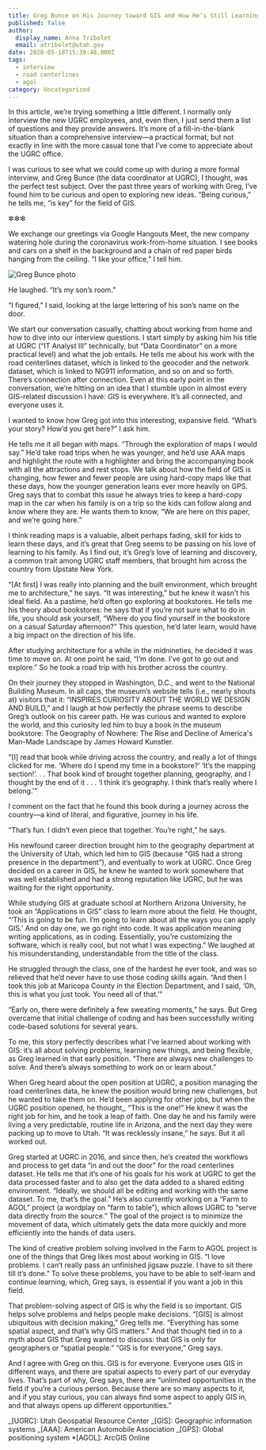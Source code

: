 ```yaml
---
title: Greg Bunce on His Journey toward GIS and How He’s Still Learning
published: false
author:
  display_name: Anna Tribolet
  email: atribolet@utah.gov
date: 2020-05-18T15:39:48.000Z
tags:
  - interview
  - road centerlines
  - agol
category: Uncategorized
---
```


In this article, we’re trying something a little different. I normally only interview the new UGRC employees, and, even then, I just send them a list of questions and they provide answers. It’s more of a fill-in-the-blank situation than a comprehensive interview—a practical format, but not exactly in line with the more casual tone that I’ve come to appreciate about the UGRC office.

I was curious to see what we could come up with during a more formal interview, and Greg Bunce (the data coordinator at UGRC), I thought, was the perfect test subject. Over the past three years of working with Greg, I’ve found him to be curious and open to exploring new ideas. “Being curious,” he tells me, “is key” for the field of GIS.

✼✼✼


We exchange our greetings via Google Hangouts Meet, the new company watering hole during the coronavirus work-from-home situation. I see books and cars on a shelf in the background and a chain of red paper birds hanging from the ceiling. “I like your office,” I tell him.

![Greg Bunce photo](deleted)

He laughed. “It’s my son’s room.”

“I figured,” I said, looking at the large lettering of his son’s name on the door.

We start our conversation casually, chatting about working from home and how to dive into our interview questions. I start simply by asking him his title at UGRC (“IT Analyst III” technically, but “Data Coordinator” on a more practical level) and what the job entails. He tells me about his work with the road centerlines dataset, which is linked to the geocoder and the network dataset, which is linked to NG911 information, and so on and so forth. There’s connection after connection. Even at this early point in the conversation, we’re hitting on an idea that I stumble upon in almost every GIS-related discussion I have: GIS is everywhere. It’s all connected, and everyone uses it.

I wanted to know how Greg got into this interesting, expansive field. “What’s your story? How’d you get here?” I ask him.

He tells me it all began with maps. “Through the exploration of maps I would say.” He’d take road trips when he was younger, and he’d use AAA maps and highlight the route with a highlighter and bring the accompanying book with all the attractions and rest stops. We talk about how the field of GIS is changing, how fewer and fewer people are using hard-copy maps like that these days, how the younger generation leans ever more heavily on GPS. Greg says that to combat this issue he always tries to keep a hard-copy map in the car when his family is on a trip so the kids can follow along and know where they are. He wants them to know, “We are here on this paper, and we’re going here.”

I think reading maps is a valuable, albeit perhaps fading, skill for kids to learn these days, and it’s great that Greg seems to be passing on his love of learning to his family. As I find out, it’s Greg’s love of learning and discovery, a common trait among UGRC staff members, that brought him across the country from Upstate New York.

“[At first] I was really into planning and the built environment, which brought me to architecture,” he says. “It was interesting,” but he knew it wasn’t his ideal field. As a pastime, he’d often go exploring at bookstores. He tells me his theory about bookstores: he says that if you’re not sure what to do in life, you should ask yourself, “Where do you find yourself in the bookstore on a casual Saturday afternoon?” This question, he’d later learn, would have a big impact on the direction of his life.

After studying architecture for a while in the midnineties, he decided it was time to move on. At one point he said, “I’m done. I’ve got to go out and explore.” So he took a road trip with his brother across the country.

On their journey they stopped in Washington, D.C., and went to the National Building Museum. In all caps, the museum’s website tells (i.e., nearly shouts at) visitors that it: “INSPIRES CURIOSITY ABOUT THE WORLD WE DESIGN AND BUILD,” and I laugh at how perfectly the phrase seems to describe Greg’s outlook on his career path. He was curious and wanted to explore the world, and this curiosity led him to buy a book in the museum bookstore: The Geography of Nowhere: The Rise and Decline of America's Man-Made Landscape by James Howard Kunstler.

“[I] read that book while driving across the country, and really a lot of things clicked for me. ‘Where do I spend my time in a bookstore?’ ‘It’s the mapping section!’. . . That book kind of brought together planning, geography, and I thought by the end of it . . . ‘I think it’s geography. I think that’s really where I belong.’”

I comment on the fact that he found this book during a journey across the country—a kind of literal, and figurative, journey in his life.

“That’s fun. I didn’t even piece that together. You’re right,” he says.

His newfound career direction brought him to the geography department at the University of Utah, which led him to GIS (because “GIS had a strong presence in the department”), and eventually to work at UGRC. Once Greg decided on a career in GIS, he knew he wanted to work somewhere that was well established and had a strong reputation like UGRC, but he was waiting for the right opportunity.

While studying GIS at graduate school at Northern Arizona University, he took an “Applications in GIS” class to learn more about the field. He thought, “‘This is going to be fun. I’m going to learn about all the ways you can apply GIS.’ And on day one, we go right into code. It was application meaning writing applications, as in coding. Essentially, you’re customizing the software, which is really cool, but not what I was expecting.” We laughed at his misunderstanding, understandable from the title of the class.

He struggled through the class, one of the hardest he ever took, and was so relieved that he’d never have to use those coding skills again. “And then I took this job at Maricopa County in the Election Department, and I said, ‘Oh, this is what you just took. You need all of that.’”

“Early on, there were definitely a few sweating moments,” he says. But Greg overcame that initial challenge of coding and has been successfully writing code-based solutions for several years.

To me, this story perfectly describes what I’ve learned about working with GIS: it’s all about solving problems, learning new things, and being flexible, as Greg learned in that early position. “There are always new challenges to solve. And there’s always something to work on or learn about.”

When Greg heard about the open position at UGRC, a position managing the road centerlines data, he knew the position would bring new challenges, but he wanted to take them on. He’d been applying for other jobs, but when the UGRC position opened, he thought,, “This is the one!” He knew it was the right job for him, and he took a leap of faith. One day he and his family were living a very predictable, routine life in Arizona, and the next day they were packing up to move to Utah. “It was recklessly insane,” he says. But it all worked out.

Greg started at UGRC in 2016, and since then, he’s created the workflows and process to get data “in and out the door” for the road centerlines dataset. He tells me that it’s one of his goals for his work at UGRC to get the data processed faster and to also get the data added to a shared editing environment. “Ideally, we should all be editing and working with the same dataset. To me, that’s the goal.” He’s also currently working on a “Farm to AGOL” project (a wordplay on “farm to table”), which allows UGRC to “serve data directly from the source.” The goal of the project is to minimize the movement of data, which ultimately gets the data more quickly and more efficiently into the hands of data users.

The kind of creative problem solving involved in the Farm to AGOL project is one of the things that Greg likes most about working in GIS. “I love problems. I can’t really pass an unfinished jigsaw puzzle. I have to sit there till it’s done.” To solve these problems, you have to be able to self-learn and continue learning, which, Greg says, is essential if you want a job in this field.

That problem-solving aspect of GIS is why the field is so important. GIS helps solve problems and helps people make decisions. “[GIS] is almost ubiquitous with decision making,” Greg tells me. “Everything has some spatial aspect, and that’s why GIS matters.” And that thought tied in to a myth about GIS that Greg wanted to discuss: that GIS is only for geographers or “spatial people.” “GIS is for everyone,” Greg says.

And I agree with Greg on this. GIS is for everyone. Everyone uses GIS in different ways, and there are spatial aspects to every part of our everyday lives. That’s part of why, Greg says, there are “unlimited opportunities in the field if you’re a curious person. Because there are so many aspects to it, and if you stay curious, you can always find some aspect to apply GIS in, and that always opens up different opportunities.”

_[UGRC]: Utah Geospatial Resource Center
_[GIS]: Geographic information systems
_[AAA]: American Automobile Association
_[GPS]: Global positioning system \*[AGOL]: ArcGIS Online
